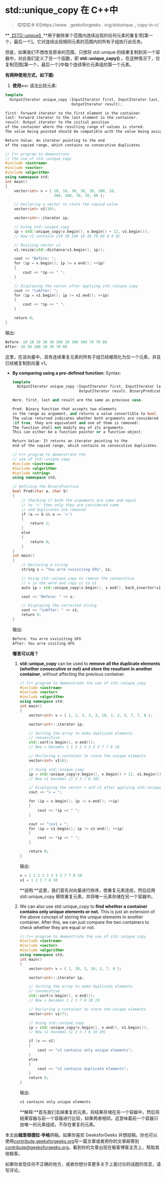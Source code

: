 # std::unique_copy 在 C++中

> 哎哎哎:# t0]https://www . geeksforgeeks . org/stdunique _ copy-in-c/

**[【STD::unique】](https://www.geeksforgeeks.org/stdunique-in-cpp/)**用于删除某个范围内连续出现的任何元素的重复项[第一个，最后一个]。它对连续出现相同元素的范围内的所有子组执行此任务。

但是，如果我们不想改变原来的范围，只想将 std::unique 的结果复制到另一个容器中，对此我们定义了另一个函数，即 **std::unique_copy()** 。在这种情况下，仅复制范围[第一个，最后一个]中每个连续等价元素组的第一个元素。

**有两种使用方式，如下图:**

1.  **使用==:**
    语法比较元素:

```cpp
template 
  OutputIterator unique_copy (InputIterator first, InputIterator last,
                              OutputIterator result);

first: Forward iterator to the first element in the container.
last: Forward iterator to the last element in the container.
result: Output iterator to the initial position 
of the container where the resulting range of values is stored. 
The value being pointed should be compatible with the value being assigned.

Return Value: An iterator pointing to the end 
of the copied range, which contains no consecutive duplicates.

```

```cpp
// C++ program to demonstrate 
// the use of std::unique_copy
#include <iostream>
#include <vector>
#include <algorithm>
using namespace std;
int main()
{
    vector<int> v = { 10, 10, 30, 30, 30, 100, 10,
                      300, 300, 70, 70, 80 };

    // Declaring a vector to store the copied value
    vector<int> v1(10);

    vector<int>::iterator ip;

    // Using std::unique_copy
    ip = std::unique_copy(v.begin(), v.begin() + 12, v1.begin());
    // Now v1 contains {10 30 100 10 30 70 80 0 0 0}

    // Resizing vector v1
    v1.resize(std::distance(v1.begin(), ip));

    cout << "Before: ";
    for (ip = v.begin(); ip != v.end(); ++ip) 
    {
        cout << *ip << " ";
    }

    // Displaying the vector after applying std::unique_copy
    cout << "\nAfter: ";
    for (ip = v1.begin(); ip != v1.end(); ++ip) 
    {
        cout << *ip << " ";
    }

    return 0;
}
```

输出:

```cpp
Before: 10 10 30 30 30 100 10 300 300 70 70 80
After: 10 30 100 10 30 70 80 

```

这里，在该向量中，具有连续重复元素的所有子组已经被简化为仅一个元素，并且已经被复制到向量 v1。

*   **By comparing using a pre-defined function:**
    Syntax:

    ```cpp
    template 
      OutputIterator unique_copy (InputIterator first, InputIterator last,
                                  OutputIterator result, BinaryPredicate pred);

    Here, first, last and result are the same as previous case.

    Pred: Binary function that accepts two elements 
    in the range as argument, and returns a value convertible to bool. 
    The value returned indicates whether both arguments are considered equivalent
    (if true, they are equivalent and one of them is removed).
    The function shall not modify any of its arguments.
    This can either be a function pointer or a function object.

    Return Value: It returns an iterator pointing to the 
    end of the copied range, which contains no consecutive duplicates.
    ```

    ```cpp
    // C++ program to demonstrate the 
    // use of std::unique_copy
    #include <iostream>
    #include <algorithm>
    #include <string>
    using namespace std;

    // Defining the BinaryFunction
    bool Pred(char a, char b)
    {
        // Checking if both the arguments are same and equal
        // to 'v' then only they are considered same
        // and duplicates are removed
        if (a == b && a == 'v') 
        {
            return 1;
        } 
        else 
        {
            return 0;
        }
    }
    int main()
    {
        // Declaring a string
        string s = "You arre vvvisiting GFG", s1;

        // Using std::unique_copy to remove the consecutive
        // v in the word and copy it to s1
        auto ip = std::unique_copy(s.begin(), s.end(), back_inserter(s1), Pred);

        cout << "Before: " << s;

        // Displaying the corrected string
        cout << "\nAfter: " << s1;
        return 0;
    }
    ```

    输出:

    ```cpp
    Before: You arre vvvisiting GFG
    After: You arre visiting GFG

    ```

    **哪里可以用？**

    1.  **std::unique_copy** can be used to **remove all the duplicate elements (whether consecutive or not) and store the resultant in another container**, without affecting the previous container.

        ```cpp
        // C++ program to demonstrate the use of std::unique_copy
        #include <iostream>
        #include <vector>
        #include <algorithm>
        using namespace std;
        int main()
        {
            vector<int> v = { 1, 2, 3, 3, 3, 10, 1, 2, 3, 7, 7, 8 };

            vector<int>::iterator ip;

            // Sorting the array to make duplicate elements
            // consecutive
            std::sort(v.begin(), v.end());
            // Now v becomes 1 1 2 2 3 3 3 3 7 7 8 10

            // Declaring a container to store the unique elements
            vector<int> v1(6);

            // Using std::unique_copy
            ip = std::unique_copy(v.begin(), v.begin() + 12, v1.begin());
            // Now v1 becomes {1 2 3 7 8 10}

            // Displaying the vector v and v1 after applying std::unique
            cout << "v = ";

            for (ip = v.begin(); ip != v.end(); ++ip) 
            {
                cout << *ip << " ";
            }

            cout << "\nv1 = ";
            for (ip = v1.begin(); ip != v1.end(); ++ip) 
            {
                cout << *ip << " ";
            }

            return 0;
        }
        ```

        输出:

        ```cpp
        v = 1 1 2 2 3 3 3 3 7 7 8 10
        v1 = 1 2 3 7 8 10

        ```

        **说明:**这里，我们首先对向量进行排序，使重复元素连续，然后应用 std::unique_copy 移除重复元素，并将唯一元素存储在另一个容器中。

    2.  We can also use std::unique_copy to **find whether a container contains only unique elements or not.** This is just an extension of the above concept of storing the unique elements in another container. After this, we can just compare the two containers to check whether they are equal or not.

        ```cpp
        // C++ program to demonstrate the use of std::unique_copy
        #include <iostream>
        #include <vector>
        #include <algorithm>
        using namespace std;
        int main()
        {
            vector<int> v = { 1, 20, 3, 10, 2, 7, 8 };

            vector<int>::iterator ip;

            // Sorting the array to make duplicate elements
            // consecutive
            std::sort(v.begin(), v.end());
            // Now v becomes 1 2 3 7 8 10 20

            // Declaring a container to store the unique elements
            vector<int> v1(7);

            // Using std::unique_copy
            ip = std::unique_copy(v.begin(), v.end(), v1.begin());
            // Now v1 becomes {1 2 3 7 8 10 20}

            if (v == v1) 
            {
                cout << "v1 contains only unique elements";
            } 
            else 
            {
                cout << "v1 contains duplicate elements";
            }
            return 0;
        }
        ```

        输出:

        ```cpp
        v1 contains only unique elements

        ```

        **解释:**首先我们去掉重复的元素，将结果存储在另一个容器中，然后将结果容器与前一个容器进行比较，如果两者相同，这意味着前一个容器只由唯一的元素组成，不存在重复的元素。

本文由**姆里根德拉·辛格**供稿。如果你喜欢 GeeksforGeeks 并想投稿，你也可以使用[contribute.geeksforgeeks.org](http://www.contribute.geeksforgeeks.org)写一篇文章或者把你的文章邮寄到 contribute@geeksforgeeks.org。看到你的文章出现在极客博客主页上，帮助其他极客。

如果你发现任何不正确的地方，或者你想分享更多关于上面讨论的话题的信息，请写评论。